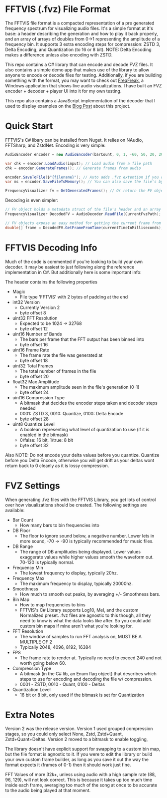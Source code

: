 # FFTVIS (.fvz) File Format
The FFTVIS file format is a compacted representation of a pre generated frequency spectrum for visualizing audio files. It's a simple format at it's base: a header describing the generation and how to play it back properly, and an array of arrays of doubles from 0->1 representing the amplitude of a frequency bin. It supports 3 extra encoding steps for compression: ZSTD 3, Delta Encoding, and Quantization (to 16 or 8 bit). NOTE: Delta Encoding makes a difference unless also encoding with ZSTD.

This repo contains a C# library that can encode and decode FVZ files. It also contains a simple demo app that makes use of the library to allow anyone to encode or decode files for testing. Additionally, if you are building something with the format, you may want to check out [FreqFreak](https://gtihub.com), a Windows application that shows live audio visualizations. I have built an FVZ encoder + decoder + player UI into it for my own testing.

This repo also contains a JavaScript implementation of the decoder that I used to display examples on the [Blog Post](https://epsirho.com/posts/fft-blog) about this project.

# Quick Start
FFTVIS's C# libary can be installed from Nuget. It relies on NAudio, FFTSharp, and ZstdNet.
Encoding is very simple:
```C#
AudioEncoder encoder = new AudioEncoder(barCount, 0, 1, -60, 50, 20, 20000, 0, SpectrogramMapping.Normalized, res, fps, ct); // Create a new encoder

var chk = encoder.LoadAudio(input); // Load audio from a file path
chk = encoder.GenerateFrames(); // Generate frames from audio

encoder.SaveToFile($"{filename}"); // Auto adds .fvz extention if you don't
var ms = encoder.SaveFileToMemory(); // You can also save the file's bytes out to a MemoryStream

FrequencyVisualizer fv = GetGeneratedFrames(); // Or return the FV object with header info and frames array
```

Decoding is even simpler:
```C#
// FV object holds a metadata struct of the file's header and an array of frames
FrequencyVisualizer DecodedFV = AudioDecoder.ReadFile(CurrentFvzPath);

// FV objects expose an easy method for getting the current frame from the time in ms
double[] frame = DecodedFV.GetFrameFromTime(currentTimeInMilliseconds);
```


# FFTVIS Decoding Info
Much of the code is commented if you're looking to build your own decoder. It may be easiest to just following along the reference implementation in C#. But additionally here is some important info:

The header contains the following properties
- Magic
	- File type 'FFTVIS' with 2 bytes of padding at the end
- int32 Version
	- Currently Version 2
	- byte offset 8
- uint32 FFT Resolution
	- Expected to be 1024 -> 32768
	- byte offset 12
- uint16 Number of Bands
	- The bars per frame that the FFT output has been binned into
	- byte offset 16
- uint16 Frame Rate
	- The frame rate the file was generated at
	- byte offset 18
- uint32 Total Frames
	- The total number of frames in the file
	- byte offset 20
- float32 Max Amplitude
	- The maximum amplitude seen in the file's generation (0-1)
	- byte offset 24
- uint16 Compression Type
	- A bitmask that decides the encoder steps taken and decoder steps needed
	- 0001: ZSTD 3, 0010: Quantize, 0100: Delta Encode
	- byte offset 28
- uint8 Quantize Level
	- A boolean representing what level of quantization to use (if it is enabled in the bitmask)
	- 0/false: 16 bit, 1/true: 8 bit
	- byte offset 32

Also NOTE: Do not encode your delta values before you quantize. Quantize before you Delta Encode, otherwise you will get drift as your deltas wont return back to 0 cleanly as it is lossy compression.

# FVZ Settings
When generating .fvz files with the FFTVIS Library, you get lots of control over how visualizations should be created. The following settings are available:
- Bar Count
	- How many bars to bin frequencies into
- DB Floor
	- The floor to ignore sound below, a negative number. Lower lets in more sound, -70 -> -90 is typically recommended for music files.
- DB Range
	- The range of DB amplitudes being displayed. Lower values exaggerate values while higher values smooth the waveform out. 70-120 is typically normal.
- Frequency Min
	- The lowest frequency to display, typically 20hz.
- Frequency Max
	- The maximum frequency to display, typically 20000hz.
- Smoothness
	- How much to smooth out peaks, by averaging +/- Smoothness bars.
- Bin Map
	- How to map frequencies to bins 
	- FFTVIS's C# Library supports Log10, Mel, and the custom Normalized preset. .fvz files are agnostic to this though, all they need to know is what the data looks like after. So you could add custom bin maps if mine aren't what you're looking for.
- FFT Resolution
	- The window of samples to run FFT analysis on, MUST BE A MULTIPLE OF 2
	- Typically 2048, 4096, 8192, 16384
- FPS
	- The frame rate to render at. Typically no need to exceed 240 and not worth going below 60.
- Compression Type
	- A bitmask (in the C# lib, an Enum flag object) that describes which steps to use for encoding and decoding the file w/ compression.
	- 0001 - ZSTD, 0010 - Quant, 0100 - Deltas
- Quantization Level 
	- 16 bit or 8 bit, only used if the bitmask is set for Quantization

# Extra Notes
Version 2 was the release version. Version 1 used grouped compression stages, so you could only select None, Zstd, Zstd+Quant, Zstd+Quant+Deltas. Version 2 moved to a bitmask to enable toggling,

The library doesn't have explicit support for swapping to a custom bin map, but the file format is agnostic to it. If you were to edit the library or build your own custom frame builder, as long as you save it out the way the format expects it (frames of 0-1) then it should work just fine.

FFT Values of more 32k+, unless using audio with a high sample rate (88, 96, 129), will not look correct. This is because it takes up too much time inside each frame, averaging too much of the song at once to be accurate to the audio being played at that moment.